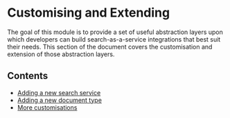 # Customising and Extending

The goal of this module is to provide a set of useful abstraction layers upon which developers
can build search-as-a-service integrations that best suit their needs. This section of the document covers the
customisation and extension of those abstraction layers.

## Contents

* [Adding a new search service](06_customising_add_search_service.md)
* [Adding a new document type](07_customising_add_document_type.md)
* [More customisations](08_customising_more.md)


